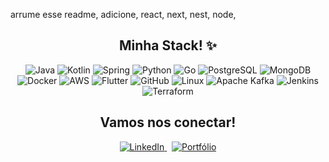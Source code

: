 arrume esse readme, adicione, react, next, nest, node, 

<div align="center">
  <h2>Minha Stack! ✨</h2>
  <p>
    <img src="https://img.shields.io/badge/Java-ED8B00?style=for-the-badge&logo=openjdk&logoColor=white" alt="Java"/>
    <img src="https://img.shields.io/badge/Kotlin-0095D5?style=for-the-badge&logo=kotlin&logoColor=white" alt="Kotlin"/>
    <img src="https://img.shields.io/badge/Spring-6DB33F?style=for-the-badge&logo=spring&logoColor=white" alt="Spring"/>
    <img src="https://img.shields.io/badge/Python-3776AB?style=for-the-badge&logo=python&logoColor=white" alt="Python"/>
    <img src="https://img.shields.io/badge/Go-00ADD8?style=for-the-badge&logo=go&logoColor=white" alt="Go"/>
    <img src="https://img.shields.io/badge/PostgreSQL-4169E1?style=for-the-badge&logo=postgresql&logoColor=white" alt="PostgreSQL"/>
    <img src="https://img.shields.io/badge/MongoDB-47A248?style=for-the-badge&logo=mongodb&logoColor=white" alt="MongoDB"/>
    <img src="https://img.shields.io/badge/Docker-2496ED?style=for-the-badge&logo=docker&logoColor=white" alt="Docker"/>
    <img src="https://img.shields.io/badge/AWS-232F3E?style=for-the-badge&logo=amazon-aws&logoColor=white" alt="AWS"/>
    <img src="https://img.shields.io/badge/Flutter-02569B?style=for-the-badge&logo=flutter&logoColor=white" alt="Flutter"/>
    <img src="https://img.shields.io/badge/GitHub-100000?style=for-the-badge&logo=github&logoColor=white" alt="GitHub"/>
    <img src="https://img.shields.io/badge/Linux-FCC624?style=for-the-badge&logo=linux&logoColor=black" alt="Linux"/>
    <img src="https://img.shields.io/badge/Apache%20Kafka-231F20?style=for-the-badge&logo=apachekafka&logoColor=white" alt="Apache Kafka"/>
    <img src="https://img.shields.io/badge/Jenkins-D24939?style=for-the-badge&logo=Jenkins&logoColor=white" alt="Jenkins"/>
    <img src="https://img.shields.io/badge/Terraform-7B42BC?style=for-the-badge&logo=terraform&logoColor=white" alt="Terraform"/>
    </p>
</div>

<div align="center">
  <h2>Vamos nos conectar!</h2>
  <a href="https://www.linkedin.com/in/andrevalverdebrazil/">
    <img src="https://img.shields.io/badge/LinkedIn-0A66C2?style=for-the-badge&logo=linkedin&logoColor=white" alt="LinkedIn"/>
  </a>
  &nbsp;
  <a href="http://andrevalverdebrazil.github.io/">
    <img src="https://img.shields.io/badge/Portfólio-000000?style=for-the-badge&logo=githubpages&logoColor=white" alt="Portfólio"/>
  </a>
</div>
